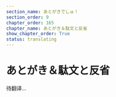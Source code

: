 ```yaml
---
section_name: あとがきでしゅ！
section_order: 9
chapter_order: 165
chapter_name: あとがき＆駄文と反省
show_chapter_order: True
status: translating
---
```


# あとがき＆駄文と反省
待翻译...
